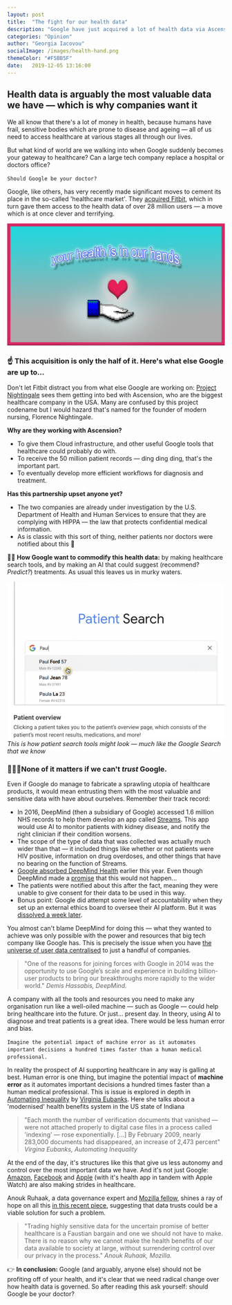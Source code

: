 ```yaml
---
layout: post
title:  "The fight for our health data"
description: "Google have just acquired a lot of health data via Ascension, a US healthcare organisation. This is so they can help improve infrastructure, but there are other implications."
categories: "Opinion"
author: "Georgia Iacovou"
socialImage: /images/health-hand.png
themeColor: "#F5BB5F"
date:   2019-12-05 13:16:00
---
```


## Health data is arguably the most valuable data we have — which is why companies want it

We all know that there's a lot of money in health, because humans have frail, sensitive bodies which are prone to disease and ageing — all of us need to access healthcare at various stages all through our lives. 

But what kind of world are we walking into when Google suddenly becomes your gateway to healthcare? Can a large tech company replace a hospital or doctors office?

`Should Google be your doctor?`

Google, like others, has very recently made significant moves to cement its place in the so-called 'healthcare market'. They [acquired Fitbit](https://metomic.io/blog/main/2019/11/04/google-fitbit.html), which in turn gave them access to the health data of over 28 million users — a move which is at once clever and terrifying.

![health illustrations](/images/health-hand.png)

### ☝️ This acquisition is only the half of it. Here's what else Google are up to...

Don't let Fitbit distract you from what else Google are working on: [Project Nightingale](https://cloud.google.com/blog/topics/inside-google-cloud/our-partnership-with-ascension?utm_source=morning_brew) sees them getting into bed with Ascension, who are the biggest healthcare company in the USA. Many are confused by this project codename but I would hazard that's named for the founder of modern nursing, Florence Nightingale.

**Why are they working with Ascension?**

- To give them Cloud infrastructure, and other useful Google tools that healthcare could probably do with.
- To receive the 50 million patient records — ding ding ding, that's the important part.
- To eventually develop more efficient workflows for diagnosis and treatment.

**Has this partnership upset anyone yet?**

- The two companies are already under investigation by the U.S. Department of Health and Human Services to ensure that they are complying with HIPPA — the law that protects confidential medical information.
- As is classic with this sort of thing, neither patients nor doctors were notified about this 👏

🏥💸 **How Google want to commodify this health data:** by making healthcare search tools, and by making an AI that could suggest (recommend? *Predict?*) treatments. As usual this leaves us in murky waters.

![how patient search might look, powered by google](/images/google-patient-search.jpg)
*This is how patient search tools might look — much like the Google Search that we know*

### 🤷🏻‍♀️None of it matters if we can't *trust* Google.

Even if Google do manage to fabricate a sprawling utopia of healthcare products, it would mean entrusting them with the most valuable and sensitive data with have about ourselves. Remember their track record:

- In 2016, DeepMind (then a subsidiary of Google) accessed 1.6 million NHS records to help them develop an app called [Streams](https://deepmind.com/blog/announcements/scaling-streams-google). This app would use AI to monitor patients with kidney disease, and notify the right clinician if their condition worsens.
- The scope of the type of data that was collected was actually much wider than that — it included things like whether or not patients were HIV positive, information on drug overdoses, and other things that have no bearing on the function of Streams.
- [Google absorbed DeepMind Health](https://deepmind.com/blog/announcements/deepmind-health-joins-google-health) earlier this year. Even though DeepMind made a [promise](https://www.telegraph.co.uk/technology/2018/11/13/privacy-concerns-google-absorbs-deepminds-health-division/?utm_source=morning_brew) that this would not happen...
- The patients were notified about this after the fact, meaning they were unable to give consent for their data to be used in this way.
- Bonus point: Google did attempt some level of accountability when they set up an external ethics board to oversee their AI platform. But it was [dissolved a week later](https://www.google.com/url?sa=t&rct=j&q=&esrc=s&source=web&cd=1&cad=rja&uact=8&ved=2ahUKEwi9hr_8uZfmAhULJMAKHf0vC8gQFjAAegQIAxAB&url=https%3A%2F%2Fwww.theverge.com%2F2019%2F4%2F4%2F18296113%2Fgoogle-ai-ethics-board-ends-controversy-kay-coles-james-heritage-foundation&usg=AOvVaw2yDygQ9vHnWN0s_69R-fi1).

You almost can't blame DeepMind for doing this — what they wanted to achieve was only possible with the power and resources that big tech company like Google has. This is precisely the issue when you have [the universe of user data centralised](https://metomic.io/blog/main/2019/05/09/black-holes.html) to just a handful of companies. 

> "One of the reasons for joining forces with Google in 2014 was the opportunity to use Google’s scale and experience in building billion-user products to bring our breakthroughs more rapidly to the wider world." *Demis Hassabis, DeepMind.*

A company with all the tools and resources you need to make any organisation run like a well-oiled machine — such as Google — could help bring healthcare into the future. Or just... present day. In theory, using AI to diagnose and treat patients is a great idea. There would be less human error and bias. 

`Imagine the potential impact of machine error as it automates important decisions a hundred times faster than a human medical professional.`

In reality the prospect of AI supporting healthcare in any way is galling at best. Human error is one thing, but imagine the potential impact of **machine error** as it automates important decisions a hundred times faster than a human medical professional. This is issue is explored in depth in [Automating Inequality](https://www.google.com/url?sa=t&rct=j&q=&esrc=s&source=web&cd=15&cad=rja&uact=8&ved=2ahUKEwjr-pCRrJfmAhVSTcAKHdIIDPIQFjAOegQIBRAB&url=https%3A%2F%2Fwww.goodreads.com%2Fen%2Fbook%2Fshow%2F34964830&usg=AOvVaw2kDNnOAX1k-rHTGwdeAY5j) by [Virginia Eubanks](https://www.nytimes.com/2018/05/04/books/review/automating-inequality-virginia-eubanks.html). Here she talks about a 'modernised' health benefits system in the US state of Indiana

> "Each month the number of verification documents that vanished — were not attached properly to digital case files in a process called 'indexing' — rose exponentially. [...] By February 2009, nearly 283,000 documents had disappeared, an  increase of 2,473 percent" *Virgina Eubanks, Automating Inequality*

At the end of the day, it's structures like this that give us less autonomy and control over the most important data we have. And it's not just Google: [Amazon](https://www.cbinsights.com/research/report/amazon-transforming-healthcare/), [Facebook](https://techcrunch.com/2019/10/28/facebook-unveils-its-first-foray-into-personal-digital-healthcare-tools/) and [Apple](https://www.google.com/url?sa=t&rct=j&q=&esrc=s&source=web&cd=19&cad=rja&uact=8&ved=2ahUKEwjCqfrpvZfmAhW9QUEAHf54A8sQFjASegQIBxAB&url=https%3A%2F%2Fwww.lifewire.com%2Fapple-health-app-4691255&usg=AOvVaw1xnJ2ENgvNvBJt-_i3s34s) (with it's health app in tandem with Apple Watch) are also making strides in healthcare.

Anouk Ruhaak, a data governance expert and [Mozilla fellow](https://foundation.mozilla.org/en/fellowships/), shines a ray of hope on all this [in this recent piece](https://foundation.mozilla.org/en/blog/should-google-know-you-better-your-doctor-does/), suggesting that data trusts could be a viable solution for such a problem.

> "Trading highly sensitive data for the uncertain promise of better healthcare is a Faustian bargain and one we should not have to make. There is no reason why we cannot make the health benefits of our data available to society at large, without surrendering control over our privacy in the process." *Anouk Ruhaak, Mozilla.*

👉 **In conclusion:** Google (and arguably, anyone else) should not be profiting off of your health, and it's clear that we need radical change over how health data is governed. So after reading this ask yourself: should Google be your doctor?